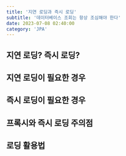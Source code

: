 ```yaml
---
title: '지연 로딩과 즉시 로딩'
subtitle: '데이터베이스 조회는 항상 조심해야 한다'
date: 2023-07-08 02:40:00
category: 'JPA'
---
```


## 지연 로딩? 즉시 로딩?

## 지연 로딩이 필요한 경우

## 즉시 로딩이 필요한 경우

## 프록시와 즉시 로딩 주의점

## 로딩 활용법
